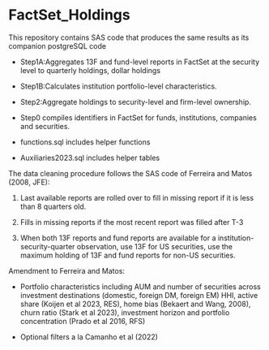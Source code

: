 # FactSet_Holdings
This repository contains SAS code that produces the same results as its companion postgreSQL code
- Step1A:Aggregates 13F and fund-level reports in FactSet at the security level to quarterly holdings, dollar holdings

- Step1B:Calculates institution portfolio-level characteristics.

- Step2:Aggregate holdings to security-level and firm-level ownership.

- Step0 compiles identifiers in FactSet for funds, institutions, companies and securities.

- functions.sql includes helper functions

- Auxiliaries2023.sql includes helper tables


The data cleaning procedure follows the SAS code of Ferreira and Matos (2008, JFE):

1. Last available reports are rolled over to fill in missing report if it is less than 8 quarters old. 

2. Fills in missing reports if the most recent report was filled after T-3

3. When both 13F reports and fund reports are available for a institution-security-quarter observation, use 13F for US securities, use the maximum holding of 13F and fund reports for non-US securities.

Amendment to Ferreira and Matos:

- Portfolio characteristics including AUM and number of securities across investment destinations (domestic, foreign DM, foreign EM) HHI, active share (Koijen et al 2023, RES), home bias (Bekaert and Wang, 2008), churn ratio (Stark et al 2023), investment horizon and portfolio concentration (Prado et al 2016, RFS)

- Optional filters a la Camanho et al (2022)